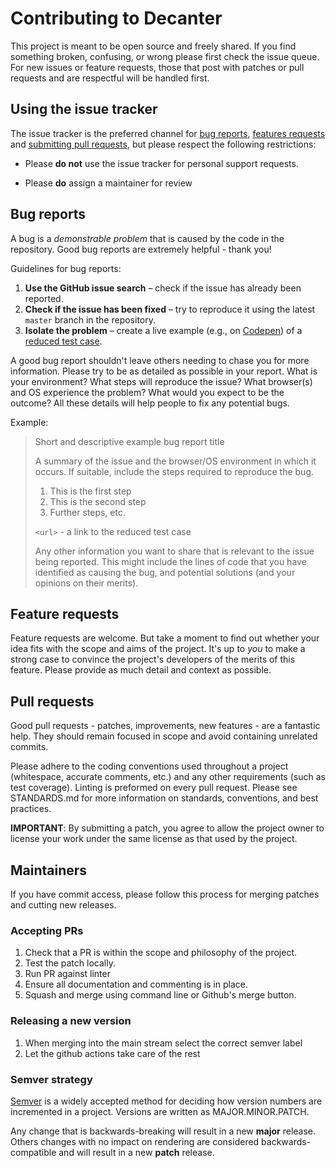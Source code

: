 # Contributing to Decanter

This project is meant to be open source and freely shared. If you find something
broken, confusing, or wrong please first check the issue queue. For new issues
or feature requests, those that post with patches or pull requests and are
respectful will be handled first.

## Using the issue tracker

The issue tracker is the preferred channel for [bug reports](#bugs),
[features requests](#features) and [submitting pull
requests](#pull-requests), but please respect the following restrictions:

* Please **do not** use the issue tracker for personal support requests.

* Please **do** assign a maintainer for review

## Bug reports

A bug is a _demonstrable problem_ that is caused by the code in the repository.
Good bug reports are extremely helpful - thank you!

Guidelines for bug reports:

1. **Use the GitHub issue search** – check if the issue has already been
   reported.
2. **Check if the issue has been fixed** – try to reproduce it using the
   latest `master` branch in the repository.
3. **Isolate the problem** – create a live example (e.g., on
   [Codepen](http://codepen.io)) of a [reduced test
   case](http://css-tricks.com/6263-reduced-test-cases/).

A good bug report shouldn't leave others needing to chase you for more
information. Please try to be as detailed as possible in your report. What is
your environment? What steps will reproduce the issue? What browser(s) and OS
experience the problem? What would you expect to be the outcome? All these
details will help people to fix any potential bugs.

Example:

> Short and descriptive example bug report title
>
> A summary of the issue and the browser/OS environment in which it occurs. If
> suitable, include the steps required to reproduce the bug.
>
> 1. This is the first step
> 2. This is the second step
> 3. Further steps, etc.
>
> `<url>` - a link to the reduced test case
>
> Any other information you want to share that is relevant to the issue being
> reported. This might include the lines of code that you have identified as
> causing the bug, and potential solutions (and your opinions on their
> merits).


## Feature requests

Feature requests are welcome. But take a moment to find out whether your idea
fits with the scope and aims of the project. It's up to *you* to make a strong
case to convince the project's developers of the merits of this feature. Please
provide as much detail and context as possible.


## Pull requests

Good pull requests - patches, improvements, new features - are a fantastic
help. They should remain focused in scope and avoid containing unrelated
commits.

Please adhere to the coding conventions used throughout a project (whitespace,
accurate comments, etc.) and any other requirements (such as test coverage).
Linting is preformed on every pull request. Please see STANDARDS.md for more
information on standards, conventions, and best practices.

**IMPORTANT**: By submitting a patch, you agree to allow the project owner to
license your work under the same license as that used by the project.

## Maintainers

If you have commit access, please follow this process for merging patches and
cutting new releases.

### Accepting PRs

1. Check that a PR is within the scope and philosophy of the project.
2. Test the patch locally.
3. Run PR against linter
4. Ensure all documentation and commenting is in place.
5. Squash and merge using command line or Github's merge button.

### Releasing a new version

1. When merging into the main stream select the correct semver label
2. Let the github actions take care of the rest

### Semver strategy

[Semver](http://semver.org/) is a widely accepted method for deciding how
version numbers are incremented in a project. Versions are written as
MAJOR.MINOR.PATCH.

Any change that is backwards-breaking will result in a new **major** release.
Others changes with no impact on rendering are considered backwards-compatible
and will result in a new **patch** release.
